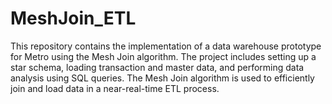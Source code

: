 # MeshJoin_ETL
This repository contains the implementation of a data warehouse prototype for Metro using the Mesh Join algorithm. The project includes setting up a star schema, loading transaction and master data, and performing data analysis using SQL queries. The Mesh Join algorithm is used to efficiently join and load data in a near-real-time ETL process.
